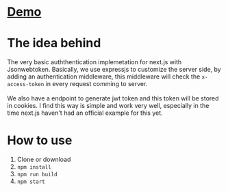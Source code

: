 # [Demo](https://nextjs-simple-authentication-with-jwt-dgjcfwbaax.now.sh)

# The idea behind
The very basic auththentication implemetation for next.js with Jsonwebtoken. Basically, we use expressjs to customize the server side, by adding an authentication middleware, this middleware will check the `x-access-token` in every request comming to server.
</br></br>
We also have a endpoint to generate jwt token and this token will be stored in cookies. I find this way is simple and work very well, especially in the time next.js haven't had an official example for this yet.

# How to use

1. Clone or download
2. `npm install`
3. `npm run build`
4. `npm start`

